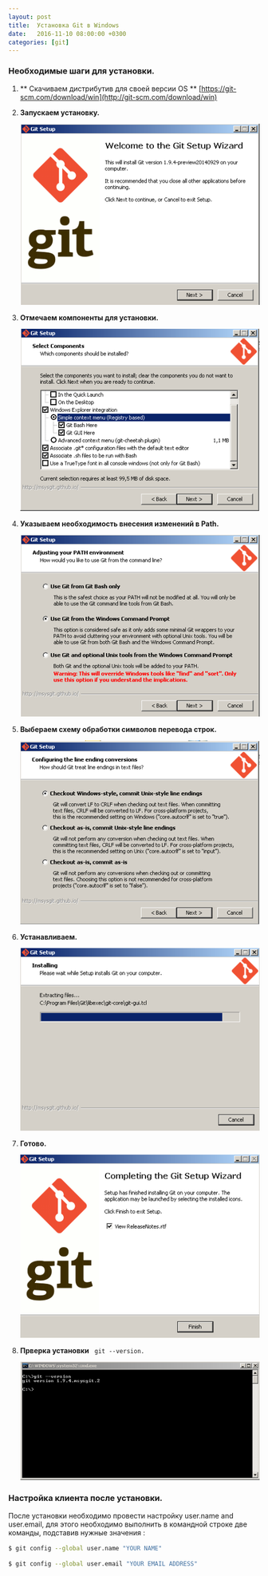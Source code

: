 ```yaml
---
layout: post
title:  Установка Git в Windows
date:   2016-11-10 08:00:00 +0300
categories: [git]
---
```


### Необходимые шаги для установки.

1. ** Скачиваем дистрибутив для своей версии OS ** [https://git-scm.com/download/win](http://git-scm.com/download/win)

2. **Запускаем установку.**
   
    ![install git for windows start step 1](/assets/img/git-for-windows/git-windows-start-1.png)
3. **Отмечаем компоненты для установки.**
    
    ![install git for windows step 2](/assets/img/git-for-windows/git-windows-step-2.png)
4. **Указываем необходимость внесения изменений в Path.**
    
    ![install git for windows step 3](/assets/img/git-for-windows/git-windows-step-3.png)
5. **Выбераем схему обработки символов перевода строк.**
    
    ![install git for windows step 4](/assets/img/git-for-windows/git-windows-step-4.png)
6. **Устанавливаем.**
   
   ![install git for windows step 5](/assets/img/git-for-windows/git-windows-step-5.png)
7. **Готово.**
    
    ![install git for windows step 6](/assets/img/git-for-windows/git-windows-finish-6.png)
8. **Прверка установки** ` git --version.`
    
    ![install git for windows step 7](/assets/img/git-for-windows/git-windows-check-version-7.png)

### Настройка клиента после установки.

После установки необходимо провести настройку user.name and user.email, для этого необходимо выполнить в командной строке две команды, подставив нужные значения :

```bash
$ git config --global user.name "YOUR NAME"
```
```bash 
$ git config --global user.email "YOUR EMAIL ADDRESS"
```